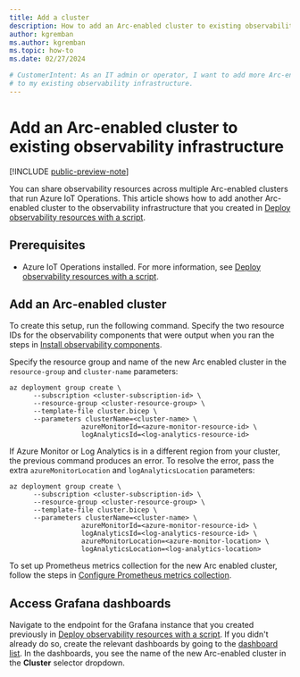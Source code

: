 ```yaml
---
title: Add a cluster
description: How to add an Arc-enabled cluster to existing observability infrastructure in Azure IoT Operations.
author: kgremban
ms.author: kgremban
ms.topic: how-to
ms.date: 02/27/2024

# CustomerIntent: As an IT admin or operator, I want to add more Arc-enabled clusters
# to my existing observability infrastructure. 
---
```


# Add an Arc-enabled cluster to existing observability infrastructure

[!INCLUDE [public-preview-note](../includes/public-preview-note.md)]

You can share observability resources across multiple Arc-enabled clusters that run Azure IoT Operations. This article shows how to add another Arc-enabled cluster to the observability infrastructure that you created in [Deploy observability resources with a script](howto-configure-observability.md).

## Prerequisites

- Azure IoT Operations installed. For more information, see [Deploy observability resources with a script](howto-configure-observability.md).

## Add an Arc-enabled cluster
To create this setup, run the following command. Specify the two resource IDs for the observability components that were output when you ran the steps in [Install observability components](howto-configure-observability.md#install-observability-components). 

Specify the resource group and name of the new Arc enabled cluster in the `resource-group` and `cluster-name` parameters:

```azurecli
az deployment group create \
      --subscription <cluster-subscription-id> \
      --resource-group <cluster-resource-group> \
      --template-file cluster.bicep \
      --parameters clusterName=<cluster-name> \
                  azureMonitorId=<azure-monitor-resource-id> \
                  logAnalyticsId=<log-analytics-resource-id>
```

If Azure Monitor or Log Analytics is in a different region from your cluster, the previous command produces an error. To resolve the error, pass the extra `azureMonitorLocation` and `logAnalyticsLocation` parameters:

```azurecli
az deployment group create \
      --subscription <cluster-subscription-id> \
      --resource-group <cluster-resource-group> \
      --template-file cluster.bicep \
      --parameters clusterName=<cluster-name> \
                  azureMonitorId=<azure-monitor-resource-id> \
                  logAnalyticsId=<log-analytics-resource-id> \
                  azureMonitorLocation=<azure-monitor-location> \
                  logAnalyticsLocation=<log-analytics-location>
```

To set up Prometheus metrics collection for the new Arc enabled cluster, follow the steps in [Configure Prometheus metrics collection](howto-configure-observability.md#configure-prometheus-metrics-collection).

## Access Grafana dashboards

Navigate to the endpoint for the Grafana instance that you created previously in [Deploy observability resources with a script](howto-configure-observability.md). If you didn't already do so, create the relevant dashboards by going to the [dashboard list](https://github.com/Azure/azure-iot-operations/tree/main/samples/grafana-dashboards). In the dashboards, you see the name of the new Arc-enabled cluster in the **Cluster** selector dropdown. 
